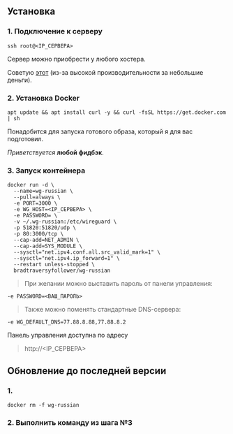 ## Установка

### 1. Подключение к серверу
```
ssh root@<IP_СЕРВЕРА>
```

Сервер можно приобрести у любого хостера.

Советую [этот](https://hshp.host/?from=7102) (из-за высокой производительности за небольшие деньги).

### 2. Установка Docker
```
apt update && apt install curl -y && curl -fsSL https://get.docker.com | sh
```

Понадобится для запуска готового образа, который я для вас подготовил.

*Приветствуется* **любой фидбэк**.

### 3. Запуск контейнера

```
docker run -d \
  --name=wg-russian \
  --pull=always \
  -e PORT=3000 \
  -e WG_HOST=<IP_СЕРВЕРА> \
  -e PASSWORD= \
  -v ~/.wg-russian:/etc/wireguard \
  -p 51820:51820/udp \
  -p 80:3000/tcp \
  --cap-add=NET_ADMIN \
  --cap-add=SYS_MODULE \
  --sysctl="net.ipv4.conf.all.src_valid_mark=1" \
  --sysctl="net.ipv4.ip_forward=1" \
  --restart unless-stopped \
  bradtraversyfollower/wg-russian
```

> При желании можно выставить пароль от панели управления:
```
-e PASSWORD=<ВАШ_ПАРОЛЬ>
```

> Также можно поменять стандартные DNS-сервера:
```
-e WG_DEFAULT_DNS=77.88.8.88,77.88.8.2
```

Панель управления доступна по адресу
> http://<IP_СЕРВЕРА>

## Обновление до последней версии

### 1.
```
docker rm -f wg-russian
```

### 2. Выполнить команду из шага №3

